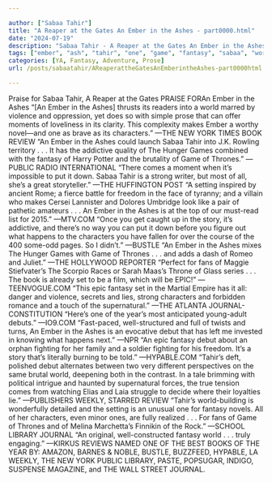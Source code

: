```yaml
---

author: ["Sabaa Tahir"]
title: "A Reaper at the Gates An Ember in the Ashes - part0000.html"
date: "2024-07-19"
description: "Sabaa Tahir - A Reaper at the Gates An Ember in the Ashes"
tags: ["ember", "ash", "tahir", "one", "game", "fantasy", "sabaa", "world", "book", "review", "character", "throne", "epic", "debut", "praise", "violence", "moment", "make", "new", "york", "addictive", "hunger", "come", "put", "strong"]
categories: [YA, Fantasy, Adventure, Prose]
url: /posts/sabaatahir/AReaperattheGatesAnEmberintheAshes-part0000html

---
```



Praise for Sabaa Tahir, A Reaper at the Gates
PRAISE FORAn Ember in the Ashes
“[An Ember in the Ashes] thrusts its readers into a world marred by violence and oppression, yet does so with simple prose that can offer moments of loveliness in its clarity. This complexity makes Ember a worthy novel—and one as brave as its characters.”
—THE NEW YORK TIMES BOOK REVIEW
“An Ember in the Ashes could launch Sabaa Tahir into J.K. Rowling territory . . . It has the addictive quality of The Hunger Games combined with the fantasy of Harry Potter and the brutality of Game of Thrones.”
—PUBLIC RADIO INTERNATIONAL
“There comes a moment when it’s impossible to put it down. Sabaa Tahir is a strong writer, but most of all, she’s a great storyteller.”
—THE HUFFINGTON POST
“A setting inspired by ancient Rome; a fierce battle for freedom in the face of tyranny; and a villain who makes Cersei Lannister and Dolores Umbridge look like a pair of pathetic amateurs . . . An Ember in the Ashes is at the top of our must-read list for 2015.”
—MTV.COM
“Once you get caught up in the story, it’s addictive, and there’s no way you can put it down before you figure out what happens to the characters you have fallen for over the course of the 400 some-odd pages. So I didn’t.”
—BUSTLE
“An Ember in the Ashes mixes The Hunger Games with Game of Thrones . . . and adds a dash of Romeo and Juliet.”
—THE HOLLYWOOD REPORTER
“Perfect for fans of Maggie Stiefvater’s The Scorpio Races or Sarah Maas’s Throne of Glass series . . . The book is already set to be a film, which will be EPIC!”
—TEENVOGUE.COM
“This epic fantasy set in the Martial Empire has it all: danger and violence, secrets and lies, strong characters and forbidden romance and a touch of the supernatural.”
—THE ATLANTA JOURNAL-CONSTITUTION
“Here’s one of the year’s most anticipated young-adult debuts.”
—IO9.COM
“Fast-paced, well-structured and full of twists and turns, An Ember in the Ashes is an evocative debut that has left me invested in knowing what happens next.”
—NPR
“An epic fantasy debut about an orphan fighting for her family and a soldier fighting for his freedom. It’s a story that’s literally burning to be told.”
—HYPABLE.COM
 “Tahir’s deft, polished debut alternates between two very different perspectives on the same brutal world, deepening both in the contrast. In a tale brimming with political intrigue and haunted by supernatural forces, the true tension comes from watching Elias and Laia struggle to decide where their loyalties lie.”
—PUBLISHERS WEEKLY, STARRED REVIEW
“Tahir’s world-building is wonderfully detailed and the setting is an unusual one for fantasy novels. All of her characters, even minor ones, are fully realized . . . For fans of Game of Thrones and of Melina Marchetta’s Finnikin of the Rock.”
—SCHOOL LIBRARY JOURNAL
“An original, well-constructed fantasy world . . . truly engaging.”
—KIRKUS REVIEWS
NAMED ONE OF THE BEST BOOKS OF THE YEAR BY:
AMAZON, BARNES & NOBLE, BUSTLE, BUZZFEED, HYPABLE, LA WEEKLY, THE NEW YORK PUBLIC LIBRARY, PASTE, POPSUGAR, INDIGO, SUSPENSE MAGAZINE, and THE WALL STREET JOURNAL.
